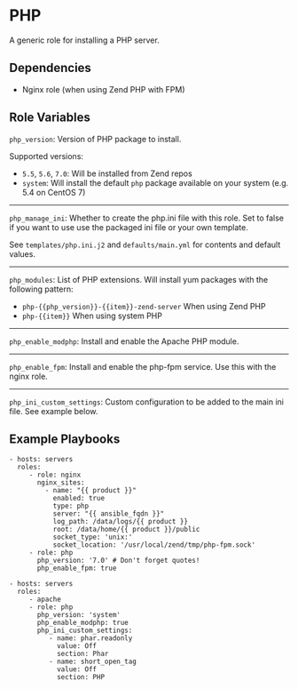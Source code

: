 PHP
===

A generic role for installing a PHP server.

Dependencies
------------

- Nginx role (when using Zend PHP with FPM)

Role Variables
--------------

`php_version`: Version of PHP package to install.

Supported versions:

- `5.5`, `5.6`, `7.0`: Will be installed from Zend repos
- `system`: Will install the default `php` package available on your system (e.g. 5.4 on CentOS 7)

- - - - -

`php_manage_ini`: Whether to create the php.ini file with this role. Set to false if you want to use use the packaged ini file or your own template.

See `templates/php.ini.j2` and `defaults/main.yml` for contents and default values.

- - - - -

`php_modules`: List of PHP extensions. Will install yum packages with the following pattern:

 - `php-{{php_version}}-{{item}}-zend-server` When using Zend PHP
 - `php-{{item}}` When using system PHP

- - - - -

`php_enable_modphp`: Install and enable the Apache PHP module.

- - - - -

`php_enable_fpm`: Install and enable the php-fpm service. Use this with the nginx role.

- - - - -

`php_ini_custom_settings`: Custom configuration to be added to the main ini file. See example below.

Example Playbooks
-----------------
```
- hosts: servers
  roles:
     - role: nginx
       nginx_sites:
         - name: "{{ product }}"
           enabled: true
           type: php
           server: "{{ ansible_fqdn }}"
           log_path: /data/logs/{{ product }}
           root: /data/home/{{ product }}/public
           socket_type: 'unix:'
           socket_location: '/usr/local/zend/tmp/php-fpm.sock'
     - role: php
       php_version: '7.0' # Don't forget quotes!
       php_enable_fpm: true
```

```
- hosts: servers
  roles:
     - apache
     - role: php
       php_version: 'system'
       php_enable_modphp: true
       php_ini_custom_settings:
          - name: phar.readonly
            value: Off
            section: Phar
          - name: short_open_tag
            value: Off
            section: PHP
```
